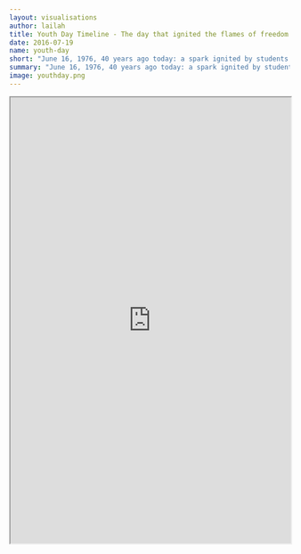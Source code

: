 ```yaml
---
layout: visualisations
author: lailah
title: Youth Day Timeline - The day that ignited the flames of freedom
date: 2016-07-19
name: youth-day
short: "June 16, 1976, 40 years ago today: a spark ignited by students on the dusty streets of Soweto set in motion a chain of events that would play a key role in the birth of a new democratic South Africa, 18 years later."
summary: "June 16, 1976, 40 years ago today: a spark ignited by students on the dusty streets of Soweto set in motion a chain of events that would play a key role in the birth of a new democratic South Africa, 18 years later."
image: youthday.png
--- 
```


<iframe src="https://static.code4sa.org/youthday/" width="100%" height="800px"></iframe>